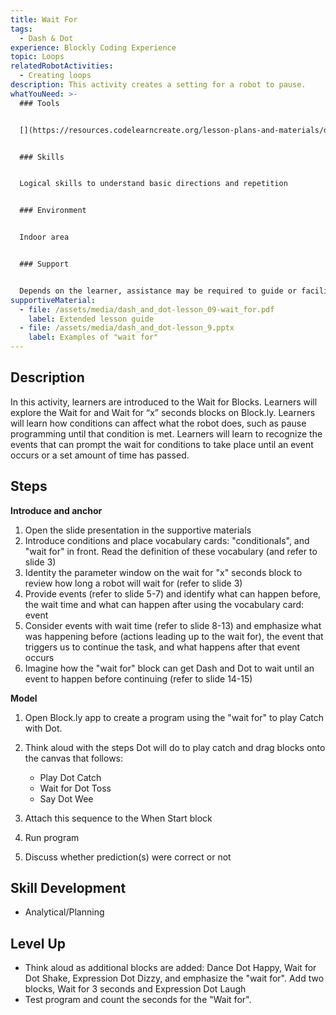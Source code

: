 ```yaml
---
title: Wait For
tags:
  - Dash & Dot
experience: Blockly Coding Experience
topic: Loops
relatedRobotActivities:
  - Creating loops
description: This activity creates a setting for a robot to pause.
whatYouNeed: >-
  ### Tools


  [](https://resources.codelearncreate.org/lesson-plans-and-materials/dash-and-dot/wait-for/Dash_and_Dot-Lesson_09-WAIT_FOR.pdf)Computer and access to internet, Dash and Dot, Adapted Materials


  ### Skills


  Logical skills to understand basic directions and repetition


  ### Environment


  Indoor area


  ### Support


  Depends on the learner, assistance may be required to guide or facilitate
supportiveMaterial:
  - file: /assets/media/dash_and_dot-lesson_09-wait_for.pdf
    label: Extended lesson guide
  - file: /assets/media/dash_and_dot-lesson_9.pptx
    label: Examples of "wait for"
---
```

## Description

In this activity, learners are introduced to the Wait for Blocks. Learners will explore the Wait for and Wait for “x” seconds blocks on Block.ly. Learners will learn how conditions can affect what the robot does, such as pause programming until that condition is met. Learners will learn to recognize the events that can prompt the wait for conditions to take place until an event occurs or a set amount of time has passed.

## Steps

**Introduce and anchor**

1. Open the slide presentation in the supportive materials
2. Introduce conditions and place vocabulary cards: "conditionals", and "wait for" in front. Read the definition of these vocabulary (and refer to slide 3) 
3. Identity the parameter window on the wait for "x" seconds block to review how long a robot will wait for (refer to slide 3)
4. Provide events (refer to slide 5-7) and identify what can happen before, the wait time and what can happen after using the vocabulary card: event
5. Consider events with wait time (refer to slide 8-13) and emphasize what was happening before (actions leading up to the wait for), the event that triggers us to continue the task, and what happens after that event occurs
6. Imagine how the "wait for" block can get Dash and Dot to wait until an event to happen before continuing (refer to slide 14-15)

**Model**

1. Open Block.ly app to create a program using the "wait for" to play Catch with Dot.
2. Think aloud with the steps Dot will do to play catch and drag blocks onto the canvas that follows: 

   * Play Dot Catch
   * Wait for Dot Toss
   * Say Dot Wee
3. Attach this sequence to the When Start block
4. Run program
5. Discuss whether prediction(s) were correct or not

## Skill Development

* Analytical/Planning

## Level Up

* Think aloud as additional blocks are added: Dance Dot Happy, Wait for Dot Shake, Expression Dot Dizzy, and emphasize the "wait for". Add two blocks, Wait for 3 seconds and Expression Dot Laugh
* Test program and count the seconds for the "Wait for".